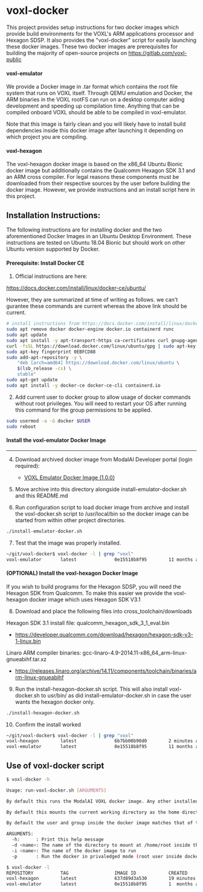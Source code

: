 # voxl-docker

This project provides setup instructions for two docker images which provide build environments for the VOXL's ARM applications processor and Hexagon SDSP. It also provides the "voxl-docker" script for easily launching these docker images. These two docker images are prerequisites for building the majority of open-source projects on https://gitlab.com/voxl-public

#### voxl-emulator

We provide a Docker image in .tar format which contains the root file system that runs on VOXL itself. Through QEMU emulation and Docker, the ARM binaries in the VOXL rootFS can run on a desktop computer aiding development and speeding up compilation time. Anything that can be compiled onboard VOXL should be able to be compiled in voxl-emulator.

Note that this image is fairly clean and you will likely have to install build dependencies inside this docker image after launching it depending on which project you are compiling.

#### voxl-hexagon

The voxl-hexagon docker image is based on the x86_64 Ubuntu Bionic docker image but additionally contains the Qualcomm Hexagon SDK 3.1 and an ARM cross compiler. For legal reasons these components must be downloaded from their respective sources by the user before building the docker image. However, we provide instructions and an install script here in this project.



## Installation Instructions:

The following instructions are for installing docker and the two aforementioned Docker Images in an Ubuntu Desktop Environment. These instructions are tested on Ubuntu 18.04 Bionic but should work on other Ubuntu version supported by Docker.


#### Prerequisite: Install Docker CE

1) Official instructions are here:

https://docs.docker.com/install/linux/docker-ce/ubuntu/

However, they are summarized at time of writing as follows. we can't gurantee these commands are current whereas the above link should be current.

```bash
# install instructions from https://docs.docker.com/install/linux/docker-ce/ubuntu/
sudo apt remove docker docker-engine docker.io containerd runc
sudo apt update
sudo apt install -y apt-transport-https ca-certificates curl gnupg-agent software-properties-common
curl -fsSL https://download.docker.com/linux/ubuntu/gpg | sudo apt-key add -
sudo apt-key fingerprint 0EBFCD88
sudo add-apt-repository -y \
    "deb [arch=amd64] https://download.docker.com/linux/ubuntu \
    $(lsb_release -cs) \
    stable"
sudo apt-get update
sudo apt install -y docker-ce docker-ce-cli containerd.io
```

2) Add current user to docker group to allow usage of docker commands without root privileges. You will need to restart your OS after running this command for the group permissions to be applied.

```bash
sudo usermod -a -G docker $USER
sudo reboot
```



#### Install the voxl-emulator Docker Image
------------------------------

4) Download archived docker image from ModalAI Developer portal (login required):
    * [VOXL Emulator Docker Image (1.0.0)](https://developer.modalai.com/asset/eula-download/3)

5) Move archive into this directory alongside install-emulator-docker.sh and this README.md

6) Run configuration script to load docker image from archive and install the voxl-docker.sh script to /usr/local/bin so the docker image can be started from within other project directories.

```bash
./install-emulator-docker.sh
```

7) Test that the image was properly installed.

```bash
~/git/voxl-docker$ voxl-docker -l | grep "voxl"
voxl-emulator       latest              0e15518b8f95        11 months ago       1.26GB
```

#### (OPTIONAL) Install the voxl-hexagon Docker Image

If you wish to build programs for the Hexagon SDSP, you will need the Hexagon SDK from Qualcomm. To make this easier we provide the voxl-hexagon docker image which uses Hexagon SDK V3.1


8) Download and place the following files into cross_toolchain/downloads

Hexagon SDK 3.1 install file: qualcomm_hexagon_sdk_3_1_eval.bin

* https://developer.qualcomm.com/download/hexagon/hexagon-sdk-v3-1-linux.bin

Linaro ARM compiler binaries: gcc-linaro-4.9-2014.11-x86_64_arm-linux-gnueabihf.tar.xz

* https://releases.linaro.org/archive/14.11/components/toolchain/binaries/arm-linux-gnueabihf

9) Run the install-hexagon-docker.sh script. This will also install voxl-docker.sh to usr/bin/ as did install-emulator-docker.sh in case the user wants the hexagon docker only.

```bash
./install-hexagon-docker.sh
```

10) Confirm the install worked

```bash
~/git/voxl-docker$ voxl-docker -l | grep "voxl"
voxl-hexagon        latest              6b7bb00b90d0        2 minutes ago       5.21GB
voxl-emulator       latest              0e15518b8f95        11 months ago       1.26GB
```



## Use of voxl-docker script

```bash
$ voxl-docker -h

Usage: run-voxl-docker.sh [ARGUMENTS]

By default this runs the ModalAI VOXL docker image. Any other installed docker image can also be specified with the -i argument.

By default this mounts the current working directory as the home directory inside the docker for easy compilation of whichever project you are currently working in. The directory that gets mounted inside the docker can be manually specified with the -d argument.

By default the user and group inside the docker image matches that of the user that runs this script to avoid conflicting permissions. If you wish to run as root inside the docker then use the -p option to run in privaledged mode. This more closely mimics the on-target environment as the VOXL image runs as root by default.

ARGUMENTS:
  -h:      : Print this help message
  -d <name>: The name of the directory to mount at /home/root inside the docker
  -i <name>: The name of the docker image to run
  -p       : Run the docker in privaledged mode (root user inside docker)
```

```bash
$ voxl-docker -l
REPOSITORY          TAG                 IMAGE ID            CREATED             SIZE
voxl-hexagon        latest              637d89d3a530        19 minutes ago      5.28GB
voxl-emulator       latest              0e15518b8f95        1  months ago       1.26GB
```
